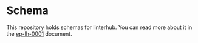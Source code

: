 # Schema

This repository holds schemas for linterhub. You can read more about it in the [ep-lh-0001](https://github.com/repometric/ep/blob/master/ep/lh/ep-lh-0001.md) document.

